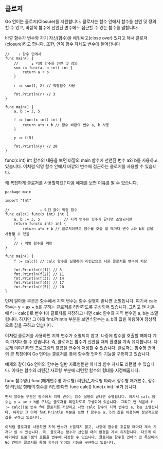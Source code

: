 ## 클로저

Go 언어는 클로저(Closure)를 지원합니다. 클로저는 함수 안에서 함수를 선언 및 정의할 수 있고, 바깥쪽 함수에 선언된 변수에도 접근할 수 있는 함수를 말합니다.

바깥 함수가 변수와 자기 자신(함수)을 에워싸고(close over) 있다고 해서 클로저(closure)라고 합니다. 또한, 안쪽 함수 자체도 변수에 들어갑니다

```
//    ↓ 함수 안에서
func main() {
	//      ↓ 익명 함수를 선언 및 정의
	sum := func(a, b int) int {
		return a + b
	}

	r := sum(1, 2) // 익명함수 사용

	fmt.Println(r) // 3
}
```

```
func main() {
	a, b := 3, 5

	f := func(x int) int {
		return a*x + b // 함수 바깥의 변수 a, b 사용
	}

	y := f(5)

	fmt.Println(y) // 20
}
```

func(x int) int 함수의 내용을 보면 바깥의 main 함수에 선언된 변수 a와 b를 사용하고 있습니다. 이처럼 익명 함수 안에서 바깥의 변수에 접근하는 클로저를 사용할 수 있습니다.

왜 복잡하게 클로저를 사용할까요? 다음 예제를 보면 이유를 알 수 있습니다.

```
package main

import "fmt"

//              ↓ 리턴 값이 익명 함수
func calc() func(x int) int {
	a, b := 3, 5           // 지역 변수는 함수가 끝나면 소멸되지만
	return func(x int) int {
		return a*x + b // 클로저이므로 함수를 호출 할 때마다 변수 a와 b의 값을 사용할 수 있음
	}
	// ↑ 익명 함수를 리턴
}

func main() {
	f := calc() // calc 함수를 실행하여 리턴값으로 나온 클로저를 변수에 저장

	fmt.Println(f(1)) // 8
	fmt.Println(f(2)) // 11
	fmt.Println(f(3)) // 14
	fmt.Println(f(4)) // 17
	fmt.Println(f(5)) // 20
}
```
먼저 알아둘 부분은 함수에서 지역 변수는 함수 실행이 끝나면 소멸됩니다. 여기서 calc 함수는 y = ax + b를 구하는 클로저를 리턴하도록 구성되어 있습니다. 그리고 맨 처음에 f := calc()로 변수 f에 클로저를 저장하고 나면 calc 함수의 지역 변수인 a, b는 소멸됩니다. 하지만 그 아래 fmt.Println 부분을 보면 f 함수는 a, b의 값을 이용하여 정상적으로 값을 구하고 있습니다.

이처럼 클로저를 사용하면 지역 변수가 소멸되지 않고, 나중에 함수를 호출할 때마다 계속 가져다 쓸 수 있습니다. 즉, 클로저는 함수가 선언될 때의 환경을 계속 유지합니다. 다르게 이야기하면 프로그램의 흐름을 변수에 저장할 수 있습니다. 클로저는 함수형 언어의 큰 특징이며 Go 언어는 클로저를 통해 함수형 언어의 기능을 구현하고 있습니다.


예제와 같이 Go 언어의 함수는 일반 자료형뿐만 아니라 함수 자체도 리턴할 수 있습니다. 이때는 함수의 리턴값 자료형 부분에 리턴할 함수의 형태를 지정해줍니다.

func 함수명() func(매개변수명 자료형) 리턴값_자료형
따라서 정수형 매개변수, 정수형 리턴값 형태의 함수를 리턴한다면 func calc() func(x int) int가 됩니다.
```
먼저 알아둘 부분은 함수에서 지역 변수는 함수 실행이 끝나면 소멸됩니다. 여기서 calc 함수는 y = ax + b를 구하는 클로저를 리턴하도록 구성되어 있습니다. 그리고 맨 처음에 f := calc()로 변수 f에 클로저를 저장하고 나면 calc 함수의 지역 변수인 a, b는 소멸됩니다. 하지만 그 아래 fmt.Println 부분을 보면 f 함수는 a, b의 값을 이용하여 정상적으로 값을 구하고 있습니다.

이처럼 클로저를 사용하면 지역 변수가 소멸되지 않고, 나중에 함수를 호출할 때마다 계속 가져다 쓸 수 있습니다. 즉, 클로저는 함수가 선언될 때의 환경을 계속 유지합니다. 다르게 이야기하면 프로그램의 흐름을 변수에 저장할 수 있습니다. 클로저는 함수형 언어의 큰 특징이며 Go 언어는 클로저를 통해 함수형 언어의 기능을 구현하고 있습니다.
```

